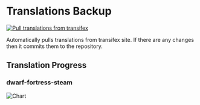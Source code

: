 # Translations Backup

[![Pull translations from transifex](https://github.com/dfint/translations-backup/actions/workflows/pull-translations.yml/badge.svg)](https://github.com/dfint/translations-backup/actions/workflows/pull-translations.yml)

Automatically pulls translations from transifex site. If there are any changes then it commits them to the repository.

## Translation Progress

### dwarf-fortress-steam

![Chart](https://quickchart.io/chart/render/sf-c02e9911-a254-470b-9786-4b49061dc7a8)
<!--
### dwarf-fortress

![Chart](https://quickchart.io/chart/render/sf-8da48a06-58e2-484c-ab1f-d30cc9b439c4)
-->
